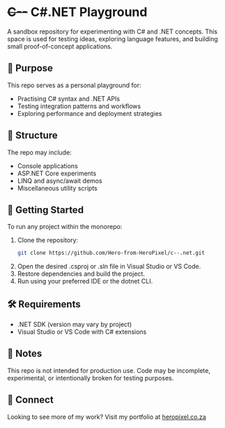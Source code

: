 # ~~C--~~ C#.NET Playground

A sandbox repository for experimenting with C# and .NET concepts. This space is used for testing ideas, exploring language features, and building small proof-of-concept applications.

## 🧪 Purpose

This repo serves as a personal playground for:
- Practising C# syntax and .NET APIs
- Testing integration patterns and workflows
- Exploring performance and deployment strategies

## 📁 Structure

The repo may include:
- Console applications
- ASP.NET Core experiments
- LINQ and async/await demos
- Miscellaneous utility scripts

## 🚀 Getting Started

To run any project within the monorepo:
1. Clone the repository:
   ```bash
   git clone https://github.com/Hero-from-HeroPixel/c--.net.git
   ```
2. Open the desired .csproj or .sln file in Visual Studio or VS Code.
3. Restore dependencies and build the project.
4. Run using your preferred IDE or the dotnet CLI.

## 🛠️ Requirements
- .NET SDK (version may vary by project)
- Visual Studio or VS Code with C# extensions

## 📌 Notes
This repo is not intended for production use. Code may be incomplete, experimental, or intentionally broken for testing purposes.

## 🔗 Connect
Looking to see more of my work? Visit my portfolio at [heropixel.co.za](www.heropixel.co.za)
